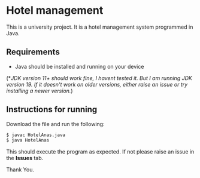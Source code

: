 # Hotel management

This is a university project. It is a hotel management system programmed in Java. 

## Requirements
- Java should be installed and running on your device 

(\**JDK version 11+ should work fine, I havent tested it. But I am running JDK version 19. If it doesn't work on older versions, either raise an issue or try installing a newer version.*)


## Instructions for running

Download the file and run the following:
```bash
$ javac HotelAnas.java
$ java HotelAnas
```
This should execute the program as expected. If not please raise an issue in the **Issues** tab. 

Thank You.
